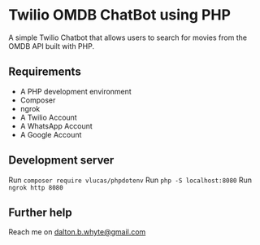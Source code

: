 # Twilio OMDB ChatBot using PHP

A simple Twilio Chatbot that allows users to search for movies from the OMDB API built with PHP.

## Requirements

- A PHP development environment
- Composer
- ngrok
- A Twilio Account
- A WhatsApp Account
- A Google Account

## Development server

Run `composer require vlucas/phpdotenv`
Run `php -S localhost:8080`
Run `ngrok http 8080`

## Further help

Reach me on dalton.b.whyte@gmail.com

